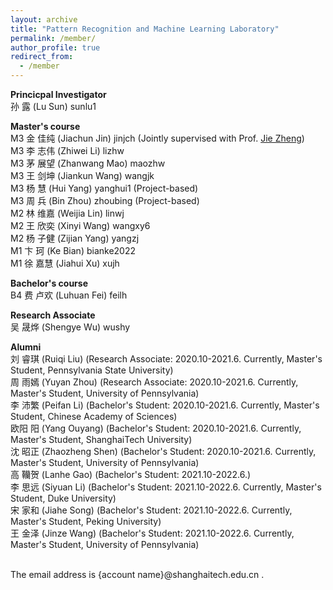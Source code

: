 ```yaml
---
layout: archive
title: "Pattern Recognition and Machine Learning Laboratory"
permalink: /member/
author_profile: true
redirect_from:
  - /member
---
```


**Princicpal Investigator** <br />
孙 露 (Lu Sun) sunlu1

**Master's course** <br />
M3 金 佳纯 (Jiachun Jin) jinjch (Jointly supervised with Prof. [Jie Zheng](https://shanghaitechzhengjielab.github.io/Zhenglab.github.io/people.htm)) <br /> 
M3 李 志伟 (Zhiwei Li) lizhw <br /> 
M3 茅 展望 (Zhanwang Mao) maozhw <br /> 
M3 王 剑坤 (Jiankun Wang) wangjk <br /> 
M3 杨 慧 (Hui Yang) yanghui1 (Project-based) <br /> 
M3 周 兵 (Bin Zhou) zhoubing (Project-based) <br /> 
M2 林 维嘉 (Weijia Lin) linwj <br /> 
M2 王 欣奕 (Xinyi Wang) wangxy6 <br /> 
M2 杨 子健 (Zijian Yang) yangzj <br /> 
M1 卞 珂 (Ke Bian) bianke2022 <br /> 
M1 徐 嘉慧 (Jiahui Xu) xujh <br /> 

**Bachelor's course** <br />
B4 费 卢欢 (Luhuan Fei) feilh <br />

**Research Associate** <br />
吴 晟烨 (Shengye Wu) wushy <br /> 

**Alumni** <br />
刘 睿琪 (Ruiqi Liu) (Research Associate: 2020.10-2021.6. Currently, Master's Student, Pennsylvania State University) <br /> 
周 雨嫣 (Yuyan Zhou) (Research Associate: 2020.10-2021.6. Currently, Master's Student, University of Pennsylvania) <br /> 
李 沛繁 (Peifan Li) (Bachelor's Student: 2020.10-2021.6. Currently, Master's Student, Chinese Academy of Sciences) <br />
欧阳 阳 (Yang Ouyang) (Bachelor's Student: 2020.10-2021.6. Currently, Master's Student, ShanghaiTech University) <br />
沈 昭正 (Zhaozheng Shen) (Bachelor's Student: 2020.10-2021.6. Currently, Master's Student, University of Pennsylvania) <br />
高 韊贺 (Lanhe Gao) (Bachelor's Student: 2021.10-2022.6.) <br /> 
李 思远 (Siyuan Li) (Bachelor's Student: 2021.10-2022.6. Currently, Master's Student, Duke University) <br /> 
宋 家和 (Jiahe Song) (Bachelor's Student: 2021.10-2022.6. Currently, Master's Student, Peking University) <br /> 
王 金泽 (Jinze Wang) (Bachelor's Student: 2021.10-2022.6. Currently, Master's Student, University of Pennsylvania) <br /> 

<br /> 
The email address is {account name}@shanghaitech.edu.cn .

<!---**Undergraduate Student** <br />--->

